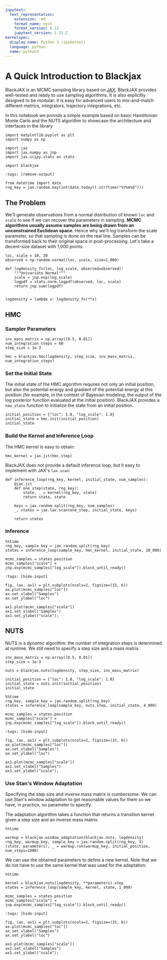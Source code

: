 ```yaml
---
jupytext:
  text_representation:
    extension: .md
    format_name: myst
    format_version: 0.13
    jupytext_version: 1.15.2
kernelspec:
  display_name: Python 3 (ipykernel)
  language: python
  name: python3
---
```


# A Quick Introduction to Blackjax

BlackJAX is an MCMC sampling library based on [JAX](https://github.com/google/jax). BlackJAX provides well-tested and ready to use sampling algorithms. It is also explicitly designed to be modular: it is easy for advanced users to mix-and-match different metrics, integrators, trajectory integrations, etc.

In this notebook we provide a simple example based on basic Hamiltonian Monte Carlo and the NUTS algorithm to showcase the architecture and interfaces in the library

```{code-cell}
import matplotlib.pyplot as plt
import numpy as np

import jax
import jax.numpy as jnp
import jax.scipy.stats as stats

import blackjax
```

```{code-cell}
:tags: [remove-output]

from datetime import date
rng_key = jax.random.key(int(date.today().strftime("%Y%m%d")))
```

## The Problem

We'll generate observations from a normal distribution of known `loc` and `scale` to see if we can recover the parameters in sampling. **MCMC algorithms usually assume samples are being drawn from an unconstrained Euclidean space.** Hence why we'll log transform the scale parameter, so that sampling is done on the real line. Samples can be transformed back to their original space in post-processing. Let's take a decent-size dataset with 1,000 points:

```{code-cell}
loc, scale = 10, 20
observed = np.random.normal(loc, scale, size=1_000)
```

```{code-cell}
def logdensity_fn(loc, log_scale, observed=observed):
    """Univariate Normal"""
    scale = jnp.exp(log_scale)
    logpdf = stats.norm.logpdf(observed, loc, scale)
    return jnp.sum(logpdf)


logdensity = lambda x: logdensity_fn(**x)
```

## HMC

### Sampler Parameters

```{code-cell}
inv_mass_matrix = np.array([0.5, 0.01])
num_integration_steps = 60
step_size = 1e-3

hmc = blackjax.hmc(logdensity, step_size, inv_mass_matrix, num_integration_steps)
```

### Set the Initial State

The initial state of the HMC algorithm requires not only an initial position, but also the potential energy and gradient of the potential energy at this position (for example, in the context of Bayesian modeling, the output of the log posterior function evaluated at the initial position). BlackJAX provides a `new_state` function to initialize the state from an initial position.

```{code-cell}
initial_position = {"loc": 1.0, "log_scale": 1.0}
initial_state = hmc.init(initial_position)
initial_state
```

### Build the Kernel and Inference Loop


The HMC kernel is easy to obtain:

```{code-cell}
hmc_kernel = jax.jit(hmc.step)
```

BlackJAX does not provide a default inference loop, but it easy to implement with JAX's `lax.scan`:

```{code-cell}
def inference_loop(rng_key, kernel, initial_state, num_samples):
    @jax.jit
    def one_step(state, rng_key):
        state, _ = kernel(rng_key, state)
        return state, state

    keys = jax.random.split(rng_key, num_samples)
    _, states = jax.lax.scan(one_step, initial_state, keys)

    return states
```

### Inference

```{code-cell}
%%time
rng_key, sample_key = jax.random.split(rng_key)
states = inference_loop(sample_key, hmc_kernel, initial_state, 10_000)

mcmc_samples = states.position
mcmc_samples["scale"] = jnp.exp(mcmc_samples["log_scale"]).block_until_ready()
```

```{code-cell}
:tags: [hide-input]

fig, (ax, ax1) = plt.subplots(ncols=2, figsize=(15, 6))
ax.plot(mcmc_samples["loc"])
ax.set_xlabel("Samples")
ax.set_ylabel("loc")

ax1.plot(mcmc_samples["scale"])
ax1.set_xlabel("Samples")
ax1.set_ylabel("scale");
```

## NUTS

NUTS is a *dynamic* algorithm: the number of integration steps is determined at runtime. We still need to specify a step size and a mass matrix:

```{code-cell}
inv_mass_matrix = np.array([0.5, 0.01])
step_size = 1e-3

nuts = blackjax.nuts(logdensity, step_size, inv_mass_matrix)
```

```{code-cell}
initial_position = {"loc": 1.0, "log_scale": 1.0}
initial_state = nuts.init(initial_position)
initial_state
```

```{code-cell}
%%time
rng_key, sample_key = jax.random.split(rng_key)
states = inference_loop(sample_key, nuts.step, initial_state, 4_000)

mcmc_samples = states.position
mcmc_samples["scale"] = jnp.exp(mcmc_samples["log_scale"]).block_until_ready()
```

```{code-cell}
:tags: [hide-input]

fig, (ax, ax1) = plt.subplots(ncols=2, figsize=(15, 6))
ax.plot(mcmc_samples["loc"])
ax.set_xlabel("Samples")
ax.set_ylabel("loc")

ax1.plot(mcmc_samples["scale"])
ax1.set_xlabel("Samples")
ax1.set_ylabel("scale");
```

### Use Stan's Window Adaptation

Specifying the step size and inverse mass matrix is cumbersome. We can use Stan's window adaptation to get reasonable values for them so we have, in practice, no parameter to specify.

The adaptation algorithm takes a function that returns a transition kernel given a step size and an inverse mass matrix:

```{code-cell}
%%time

warmup = blackjax.window_adaptation(blackjax.nuts, logdensity)
rng_key, warmup_key, sample_key = jax.random.split(rng_key, 3)
(state, parameters), _ = warmup.run(warmup_key, initial_position, num_steps=1000)
```

We can use the obtained parameters to define a new kernel. Note that we do not have to use the same kernel that was used for the adaptation:

```{code-cell}
%%time

kernel = blackjax.nuts(logdensity, **parameters).step
states = inference_loop(sample_key, kernel, state, 1_000)

mcmc_samples = states.position
mcmc_samples["scale"] = jnp.exp(mcmc_samples["log_scale"]).block_until_ready()
```

```{code-cell}
:tags: [hide-input]

fig, (ax, ax1) = plt.subplots(ncols=2, figsize=(15, 6))
ax.plot(mcmc_samples["loc"])
ax.set_xlabel("Samples")
ax.set_ylabel("loc")

ax1.plot(mcmc_samples["scale"])
ax1.set_xlabel("Samples")
ax1.set_ylabel("scale");
```
